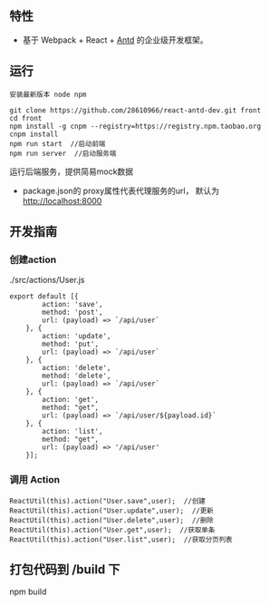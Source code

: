 
## 特性

- 基于 Webpack + React + [Antd](https://github.com/antd) 的企业级开发框架。

## 运行
```
安装最新版本 node npm

git clone https://github.com/28610966/react-antd-dev.git front
cd front
npm install -g cnpm --registry=https://registry.npm.taobao.org
cnpm install
npm run start  //启动前端
npm run server  //启动服务端
```
运行后端服务，提供简易mock数据
- package.json的 proxy属性代表代理服务的url， 默认为 [http://localhost:8000](http://localhost:8000)

## 开发指南

### 创建action
./src/actions/User.js
```
export default [{
        action: 'save',
        method: 'post',
        url: (payload) => `/api/user`
    }, {
        action: 'update',
        method: 'put',
        url: (payload) => `/api/user`
    }, {
        action: 'delete',
        method: 'delete',
        url: (payload) => `/api/user`
    }, {
        action: 'get',
        method: "get",
        url: (payload) => `/api/user/${payload.id}`
    }, {
        action: 'list',
        method: "get",
        url: (payload) => '/api/user'
    }];
```
### 调用 Action
```
ReactUtil(this).action("User.save",user);  //创建
ReactUtil(this).action("User.update",user);  //更新
ReactUtil(this).action("User.delete",user);  //删除
ReactUtil(this).action("User.get",user);  //获取单条
ReactUtil(this).action("User.list",user);  //获取分页列表
```

## 打包代码到 /build 下
  npm build